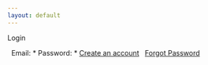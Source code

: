 ```yaml
---
layout: default
---
```

<div id="homeRightCol">

<div id="loginArea">

<span>Login</span>

<div style="font-size:8px;">



</div>

  Email:
\* Password:
\*
[Create an account](membership/create_member.html)   [Forgot Password](membership/recoverpassword.html)

</div>

<div class="failureText">

</div>

</div>
